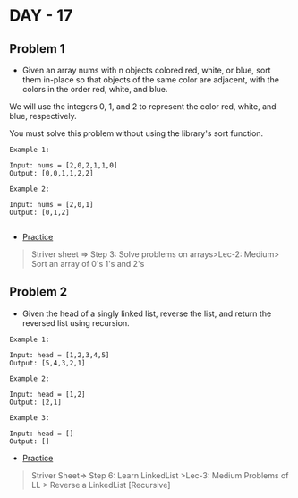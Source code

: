 # DAY - 17

## Problem 1
- Given an array nums with n objects colored red, white, or blue, sort them in-place so that objects of the same color are adjacent, with the colors in the order red, white, and blue.

We will use the integers 0, 1, and 2 to represent the color red, white, and blue, respectively.

You must solve this problem without using the library's sort function.

```
Example 1:

Input: nums = [2,0,2,1,1,0]
Output: [0,0,1,1,2,2]

Example 2:

Input: nums = [2,0,1]
Output: [0,1,2]
 
```

- [Practice](https://leetcode.com/problems/sort-colors/description/)

> Striver sheet => Step 3: Solve problems on arrays>Lec-2: Medium> Sort an array of 0's 1's and 2's

## Problem 2
- Given the head of a singly linked list, reverse the list, and return the reversed list using recursion.
```
Example 1:

Input: head = [1,2,3,4,5]
Output: [5,4,3,2,1]

Example 2:

Input: head = [1,2]
Output: [2,1]

Example 3:

Input: head = []
Output: []
```
- [Practice](https://leetcode.com/problems/reverse-linked-list/description/)

> Striver Sheet=> Step 6: Learn LinkedList >Lec-3: Medium Problems of LL > Reverse a LinkedList [Recursive]